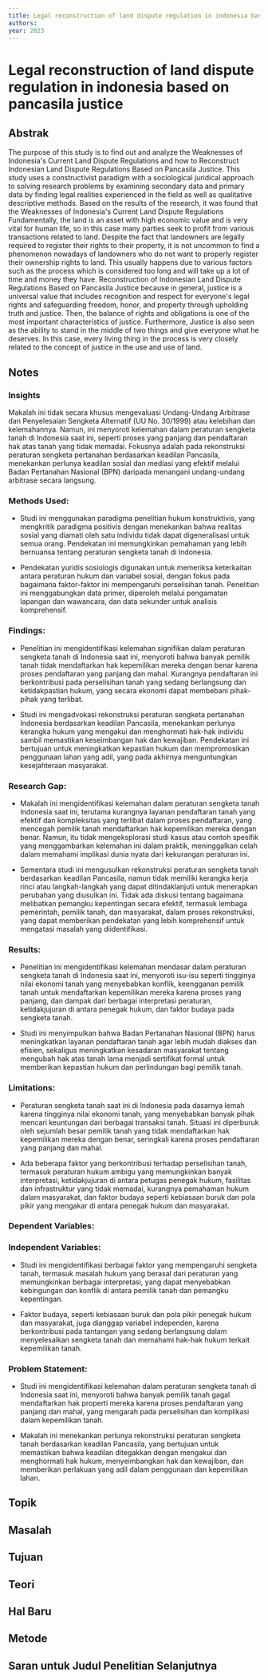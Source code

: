 ```yaml
---
title: Legal reconstruction of land dispute regulation in indonesia based on pancasila justice
authors: 
year: 2023
---
```


# Legal reconstruction of land dispute regulation in indonesia based on pancasila justice

## Abstrak

The purpose of this study is to find out and analyze the Weaknesses of Indonesia's Current Land Dispute Regulations and how to Reconstruct Indonesian Land Dispute Regulations Based on Pancasila Justice. This study uses a constructivist paradigm with a sociological juridical approach to solving research problems by examining secondary data and primary data by finding legal realities experienced in the field as well as qualitative descriptive methods. Based on the results of the research, it was found that the Weaknesses of Indonesia's Current Land Dispute Regulations Fundamentally, the land is an asset with high economic value and is very vital for human life, so in this case many parties seek to profit from various transactions related to land. Despite the fact that landowners are legally required to register their rights to their property, it is not uncommon to find a phenomenon nowadays of landowners who do not want to properly register their ownership rights to land. This usually happens due to various factors such as the process which is considered too long and will take up a lot of time and money they have. Reconstruction of Indonesian Land Dispute Regulations Based on Pancasila Justice because in general, justice is a universal value that includes recognition and respect for everyone's legal rights and safeguarding freedom, honor, and property through upholding truth and justice. Then, the balance of rights and obligations is one of the most important characteristics of justice. Furthermore, Justice is also seen as the ability to stand in the middle of two things and give everyone what he deserves. In this case, every living thing in the process is very closely related to the concept of justice in the use and use of land.

## Notes

### Insights

Makalah ini tidak secara khusus mengevaluasi Undang-Undang Arbitrase dan Penyelesaian Sengketa Alternatif (UU No. 30/1999) atau kelebihan dan kelemahannya. Namun, ini menyoroti kelemahan dalam peraturan sengketa tanah di Indonesia saat ini, seperti proses yang panjang dan pendaftaran hak atas tanah yang tidak memadai. Fokusnya adalah pada rekonstruksi peraturan sengketa pertanahan berdasarkan keadilan Pancasila, menekankan perlunya keadilan sosial dan mediasi yang efektif melalui Badan Pertanahan Nasional (BPN) daripada menangani undang-undang arbitrase secara langsung.

### Methods Used:
- Studi ini menggunakan paradigma penelitian hukum konstruktivis, yang mengkritik paradigma positivis dengan menekankan bahwa realitas sosial yang diamati oleh satu individu tidak dapat digeneralisasi untuk semua orang. Pendekatan ini memungkinkan pemahaman yang lebih bernuansa tentang peraturan sengketa tanah di Indonesia. 

- Pendekatan yuridis sosiologis digunakan untuk memeriksa keterkaitan antara peraturan hukum dan variabel sosial, dengan fokus pada bagaimana faktor-faktor ini mempengaruhi perselisihan tanah. Penelitian ini menggabungkan data primer, diperoleh melalui pengamatan lapangan dan wawancara, dan data sekunder untuk analisis komprehensif.

### Findings:
- Penelitian ini mengidentifikasi kelemahan signifikan dalam peraturan sengketa tanah di Indonesia saat ini, menyoroti bahwa banyak pemilik tanah tidak mendaftarkan hak kepemilikan mereka dengan benar karena proses pendaftaran yang panjang dan mahal. Kurangnya pendaftaran ini berkontribusi pada perselisihan tanah yang sedang berlangsung dan ketidakpastian hukum, yang secara ekonomi dapat membebani pihak-pihak yang terlibat. 

- Studi ini mengadvokasi rekonstruksi peraturan sengketa pertanahan Indonesia berdasarkan keadilan Pancasila, menekankan perlunya kerangka hukum yang mengakui dan menghormati hak-hak individu sambil memastikan keseimbangan hak dan kewajiban. Pendekatan ini bertujuan untuk meningkatkan kepastian hukum dan mempromosikan penggunaan lahan yang adil, yang pada akhirnya menguntungkan kesejahteraan masyarakat.

### Research Gap:
- Makalah ini mengidentifikasi kelemahan dalam peraturan sengketa tanah Indonesia saat ini, terutama kurangnya layanan pendaftaran tanah yang efektif dan kompleksitas yang terlibat dalam proses pendaftaran, yang mencegah pemilik tanah mendaftarkan hak kepemilikan mereka dengan benar. Namun, itu tidak mengeksplorasi studi kasus atau contoh spesifik yang menggambarkan kelemahan ini dalam praktik, meninggalkan celah dalam memahami implikasi dunia nyata dari kekurangan peraturan ini. 

- Sementara studi ini mengusulkan rekonstruksi peraturan sengketa tanah berdasarkan keadilan Pancasila, namun tidak memiliki kerangka kerja rinci atau langkah-langkah yang dapat ditindaklanjuti untuk menerapkan perubahan yang diusulkan ini. Tidak ada diskusi tentang bagaimana melibatkan pemangku kepentingan secara efektif, termasuk lembaga pemerintah, pemilik tanah, dan masyarakat, dalam proses rekonstruksi, yang dapat memberikan pendekatan yang lebih komprehensif untuk mengatasi masalah yang diidentifikasi.

### Results:
- Penelitian ini mengidentifikasi kelemahan mendasar dalam peraturan sengketa tanah di Indonesia saat ini, menyoroti isu-isu seperti tingginya nilai ekonomi tanah yang menyebabkan konflik, keengganan pemilik tanah untuk mendaftarkan kepemilikan mereka karena proses yang panjang, dan dampak dari berbagai interpretasi peraturan, ketidakjujuran di antara penegak hukum, dan faktor budaya pada sengketa tanah. 

- Studi ini menyimpulkan bahwa Badan Pertanahan Nasional (BPN) harus meningkatkan layanan pendaftaran tanah agar lebih mudah diakses dan efisien, sekaligus meningkatkan kesadaran masyarakat tentang mengubah hak atas tanah lama menjadi sertifikat formal untuk memberikan kepastian hukum dan perlindungan bagi pemilik tanah.

### Limitations:
- Peraturan sengketa tanah saat ini di Indonesia pada dasarnya lemah karena tingginya nilai ekonomi tanah, yang menyebabkan banyak pihak mencari keuntungan dari berbagai transaksi tanah. Situasi ini diperburuk oleh sejumlah besar pemilik tanah yang tidak mendaftarkan hak kepemilikan mereka dengan benar, seringkali karena proses pendaftaran yang panjang dan mahal. 

- Ada beberapa faktor yang berkontribusi terhadap perselisihan tanah, termasuk peraturan hukum ambigu yang memungkinkan banyak interpretasi, ketidakjujuran di antara petugas penegak hukum, fasilitas dan infrastruktur yang tidak memadai, kurangnya pemahaman hukum dalam masyarakat, dan faktor budaya seperti kebiasaan buruk dan pola pikir yang mengakar di antara penegak hukum dan masyarakat.

### Dependent Variables:
### Independent Variables:
- Studi ini mengidentifikasi berbagai faktor yang mempengaruhi sengketa tanah, termasuk masalah hukum yang berasal dari peraturan yang memungkinkan berbagai interpretasi, yang dapat menyebabkan kebingungan dan konflik di antara pemilik tanah dan pemangku kepentingan. 

- Faktor budaya, seperti kebiasaan buruk dan pola pikir penegak hukum dan masyarakat, juga dianggap variabel independen, karena berkontribusi pada tantangan yang sedang berlangsung dalam menyelesaikan sengketa tanah dan memahami hak-hak hukum terkait kepemilikan tanah.

### Problem Statement:
- Studi ini mengidentifikasi kelemahan dalam peraturan sengketa tanah di Indonesia saat ini, menyoroti bahwa banyak pemilik tanah gagal mendaftarkan hak properti mereka karena proses pendaftaran yang panjang dan mahal, yang mengarah pada perselisihan dan komplikasi dalam kepemilikan tanah. 

- Makalah ini menekankan perlunya rekonstruksi peraturan sengketa tanah berdasarkan keadilan Pancasila, yang bertujuan untuk memastikan bahwa keadilan ditegakkan dengan mengakui dan menghormati hak hukum, menyeimbangkan hak dan kewajiban, dan memberikan perlakuan yang adil dalam penggunaan dan kepemilikan lahan.

## Topik



## Masalah



## Tujuan



## Teori



## Hal Baru



## Metode



## Saran untuk Judul Penelitian Selanjutnya